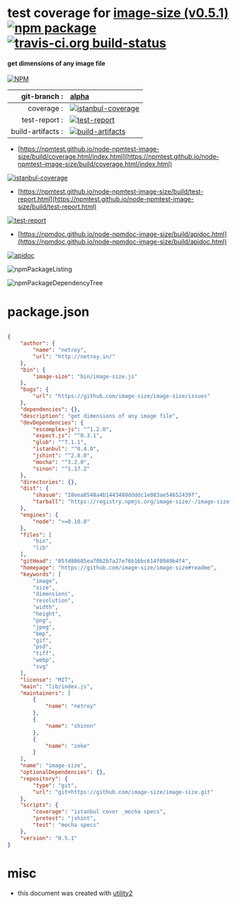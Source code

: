 # test coverage for  [image-size (v0.5.1)](https://github.com/image-size/image-size#readme)  [![npm package](https://img.shields.io/npm/v/npmtest-image-size.svg?style=flat-square)](https://www.npmjs.org/package/npmtest-image-size) [![travis-ci.org build-status](https://api.travis-ci.org/npmtest/node-npmtest-image-size.svg)](https://travis-ci.org/npmtest/node-npmtest-image-size)
#### get dimensions of any image file

[![NPM](https://nodei.co/npm/image-size.png?downloads=true&downloadRank=true&stars=true)](https://www.npmjs.com/package/image-size)

| git-branch : | [alpha](https://github.com/npmtest/node-npmtest-image-size/tree/alpha)|
|--:|:--|
| coverage : | [![istanbul-coverage](https://npmtest.github.io/node-npmtest-image-size/build/coverage.badge.svg)](https://npmtest.github.io/node-npmtest-image-size/build/coverage.html/index.html)|
| test-report : | [![test-report](https://npmtest.github.io/node-npmtest-image-size/build/test-report.badge.svg)](https://npmtest.github.io/node-npmtest-image-size/build/test-report.html)|
| build-artifacts : | [![build-artifacts](https://npmtest.github.io/node-npmtest-image-size/glyphicons_144_folder_open.png)](https://github.com/npmtest/node-npmtest-image-size/tree/gh-pages/build)|

- [https://npmtest.github.io/node-npmtest-image-size/build/coverage.html/index.html](https://npmtest.github.io/node-npmtest-image-size/build/coverage.html/index.html)

[![istanbul-coverage](https://npmtest.github.io/node-npmtest-image-size/build/screenCapture.buildCi.browser.%252Ftmp%252Fbuild%252Fcoverage.lib.html.png)](https://npmtest.github.io/node-npmtest-image-size/build/coverage.html/index.html)

- [https://npmtest.github.io/node-npmtest-image-size/build/test-report.html](https://npmtest.github.io/node-npmtest-image-size/build/test-report.html)

[![test-report](https://npmtest.github.io/node-npmtest-image-size/build/screenCapture.buildCi.browser.%252Ftmp%252Fbuild%252Ftest-report.html.png)](https://npmtest.github.io/node-npmtest-image-size/build/test-report.html)

- [https://npmdoc.github.io/node-npmdoc-image-size/build/apidoc.html](https://npmdoc.github.io/node-npmdoc-image-size/build/apidoc.html)

[![apidoc](https://npmdoc.github.io/node-npmdoc-image-size/build/screenCapture.buildCi.browser.%252Ftmp%252Fbuild%252Fapidoc.html.png)](https://npmdoc.github.io/node-npmdoc-image-size/build/apidoc.html)

![npmPackageListing](https://npmtest.github.io/node-npmtest-image-size/build/screenCapture.npmPackageListing.svg)

![npmPackageDependencyTree](https://npmtest.github.io/node-npmtest-image-size/build/screenCapture.npmPackageDependencyTree.svg)



# package.json

```json

{
    "author": {
        "name": "netroy",
        "url": "http://netroy.in/"
    },
    "bin": {
        "image-size": "bin/image-size.js"
    },
    "bugs": {
        "url": "https://github.com/image-size/image-size/issues"
    },
    "dependencies": {},
    "description": "get dimensions of any image file",
    "devDependencies": {
        "escomplex-js": "^1.2.0",
        "expect.js": "^0.3.1",
        "glob": "^7.1.1",
        "istanbul": "^0.4.0",
        "jshint": "^2.8.0",
        "mocha": "^3.2.0",
        "sinon": "^1.17.2"
    },
    "directories": {},
    "dist": {
        "shasum": "28eea8548a4b1443480ddddc1e083ae54652439f",
        "tarball": "https://registry.npmjs.org/image-size/-/image-size-0.5.1.tgz"
    },
    "engines": {
        "node": ">=0.10.0"
    },
    "files": [
        "bin",
        "lib"
    ],
    "gitHead": "05fd80685ea70b2b7a27e76b16bc614f0949b4f4",
    "homepage": "https://github.com/image-size/image-size#readme",
    "keywords": [
        "image",
        "size",
        "dimensions",
        "resolution",
        "width",
        "height",
        "png",
        "jpeg",
        "bmp",
        "gif",
        "psd",
        "tiff",
        "webp",
        "svg"
    ],
    "license": "MIT",
    "main": "lib/index.js",
    "maintainers": [
        {
            "name": "netroy"
        },
        {
            "name": "shinnn"
        },
        {
            "name": "zeke"
        }
    ],
    "name": "image-size",
    "optionalDependencies": {},
    "repository": {
        "type": "git",
        "url": "git+https://github.com/image-size/image-size.git"
    },
    "scripts": {
        "coverage": "istanbul cover _mocha specs",
        "pretest": "jshint",
        "test": "mocha specs"
    },
    "version": "0.5.1"
}
```



# misc
- this document was created with [utility2](https://github.com/kaizhu256/node-utility2)
